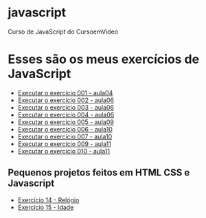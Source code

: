 # javascript
 Curso de JavaScript do CursoemVideo

<h1>Esses são os meus exercícios de JavaScript</h1>

<ul>
    <li>
       <a href="https://michellycruz.github.io/javascript/CursoJS/aula04/ex001.html">Executar o exercício 001 - aula04</a>
    </li>
    <li>
       <a href="https://michellycruz.github.io/javascript/CursoJS/aula06/ex002.html">Executar o exercício 002 - aula06</a>
    </li>
    <li>
       <a href="https://michellycruz.github.io/javascript/CursoJS/aula06/ex003.html">Executar o exercício 003 - aula06</a>
    </li>
    <li>
       <a href="https://michellycruz.github.io/javascript/CursoJS/aula06/ex004.html">Executar o exercício 004 - aula06</a>
    </li>
    <li>
       <a href="https://michellycruz.github.io/javascript/CursoJS/aula09/ex005.html">Executar o exercício 005 - aula09</a>
    </li>
    <li>
       <a href="https://michellycruz.github.io/javascript/CursoJS/aula10/ex006.html">Executar o exercício 006 - aula10</a>
    </li>
    <li>
       <a href="https://michellycruz.github.io/javascript/CursoJS/aula10/ex007.html">Executar o exercício 007 - aula10</a>
    </li>
    <li>
       <a href="https://michellycruz.github.io/javascript/CursoJS/aula11/ex009.html">Executar o exercício 009 - aula11</a>
    </li>
    <li>
       <a href="https://michellycruz.github.io/javascript/CursoJS/aula11/ex010.html">Executar o exercício 010 - aula11</a>
    </li>
</ul>

<h2>Pequenos projetos feitos em HTML CSS e Javascript</h2>

<ul>
 <li>
  <a href="https://michellycruz.github.io/javascript/CursoJS/aula12ex/ex014/modelo.html">Exercício 14 - Relógio</a>
 </li>
 <li>
  <a href="https://michellycruz.github.io/javascript/CursoJS/aula12ex/ex015/modelo.html">Exercício 15 - Idade</a>
 </li>
</ul>




